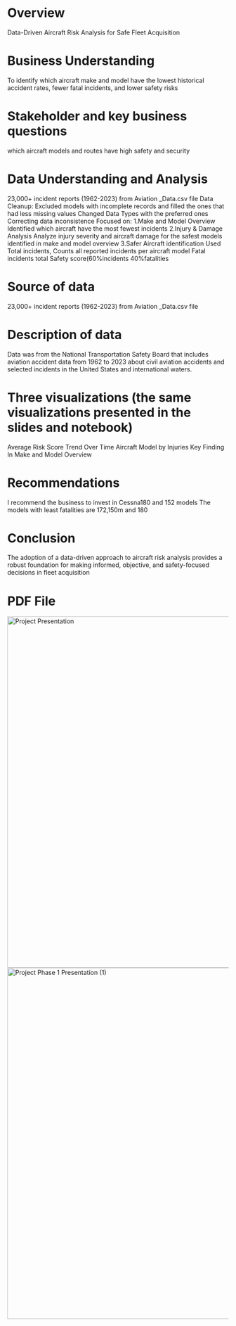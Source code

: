 # Overview
Data-Driven Aircraft Risk Analysis for Safe Fleet Acquisition

# Business Understanding
To identify which aircraft make and model have the lowest historical accident rates, fewer fatal incidents, and lower safety risks

# Stakeholder and key business questions
which aircraft models and routes have high safety and security

# Data Understanding and Analysis
23,000+ incident reports (1962-2023) from Aviation _Data.csv file 
Data Cleanup:
Excluded models with incomplete records and filled the ones that had less missing values 
Changed Data Types with the preferred ones 
Correcting data inconsistence
Focused on:
1.Make and Model Overview
Identified which aircraft have the most fewest incidents
2.Injury & Damage Analysis
Analyze injury severity and aircraft damage for the safest models identified in make and model overview
3.Safer Aircraft identification
Used Total incidents, Counts all reported incidents per aircraft model
Fatal incidents total
Safety score(60%incidents 40%fatalities 

# Source of data
23,000+ incident reports (1962-2023) from Aviation _Data.csv file 

# Description of data
Data was from the National Transportation Safety Board that includes aviation accident data from 1962 to 2023 about civil aviation accidents and selected incidents in the United States and international waters.

# Three visualizations (the same visualizations presented in the slides and notebook)
Average Risk Score Trend Over Time
Aircraft Model by Injuries
Key Finding In Make and Model Overview
# Recommendations
I recommend the business to invest in Cessna180 and 152 models
The models with least fatalities are 172,150m and 180

# Conclusion
The adoption of a data-driven approach to aircraft risk analysis provides a robust foundation for making informed, objective, and safety-focused decisions in fleet acquisition

# PDF File
<img width="999" height="799" alt="Project Presentation" src="https://github.com/user-attachments/assets/d1ce7bac-7a86-4f9f-ba08-6e4200e06342" />

<img width="999" height="799" alt="Project Phase 1 Presentation (1)" src="https://github.com/user-attachments/assets/802b77cc-4177-469f-be64-5108f8108137" />


